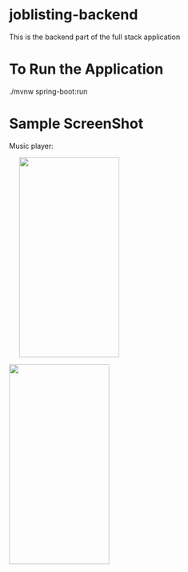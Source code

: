 # joblisting-backend
This is the backend part of the full stack application

# To Run the Application
./mvnw spring-boot:run

# Sample ScreenShot
Music player:
<br>
<p float="left">

<img src="https://user-images.githubusercontent.com/92154698/136537437-13c4ce8c-a52c-
435c-bdd2-23c22bcfe4a9.png" width="200" height="400" hspace="20" />

<img src="https://user-images.githubusercontent.com/92154698/136538618-8ee99f3a-a731-
4256-a021-ab72ab96a2f0.png" width="200" height="400" />
</p>
<br>
